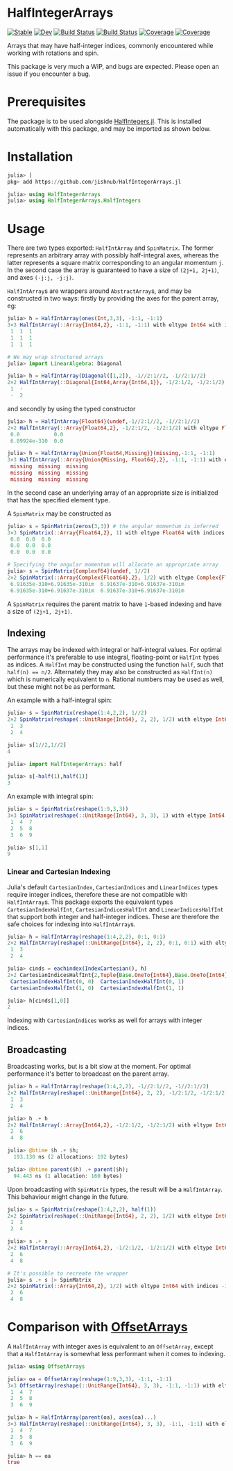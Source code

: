 # HalfIntegerArrays

[![Stable](https://img.shields.io/badge/docs-stable-blue.svg)](https://jishnub.github.io/HalfIntegerArrays.jl/stable)
[![Dev](https://img.shields.io/badge/docs-dev-blue.svg)](https://jishnub.github.io/HalfIntegerArrays.jl/dev)
[![Build Status](https://travis-ci.com/jishnub/HalfIntegerArrays.jl.svg?branch=master)](https://travis-ci.com/jishnub/HalfIntegerArrays.jl)
[![Build Status](https://ci.appveyor.com/api/projects/status/github/jishnub/HalfIntegerArrays.jl?svg=true)](https://ci.appveyor.com/project/jishnub/HalfIntegerArrays-jl)
[![Coverage](https://codecov.io/gh/jishnub/HalfIntegerArrays.jl/branch/master/graph/badge.svg)](https://codecov.io/gh/jishnub/HalfIntegerArrays.jl)
[![Coverage](https://coveralls.io/repos/github/jishnub/HalfIntegerArrays.jl/badge.svg?branch=master)](https://coveralls.io/github/jishnub/HalfIntegerArrays.jl?branch=master)

Arrays that may have half-integer indices, commonly encountered while working with rotations and spin.

This package is very much a WIP, and bugs are expected. Please open an issue if you encounter a bug.

# Prerequisites

The package is to be used alongside [HalfIntegers.jl](https://github.com/sostock/HalfIntegers.jl). This is installed automatically with this package, and may be imported as shown below.

# Installation

```julia
julia> ]
pkg> add https://github.com/jishnub/HalfIntegerArrays.jl

julia> using HalfIntegerArrays
julia> using HalfIntegerArrays.HalfIntegers
```

# Usage

There are two types exported: `HalfIntArray` and `SpinMatrix`. The former represents an arbitrary array with possibly half-integral axes, whereas the latter represents a square matrix corresponding to an angular momentum `j`. In the second case the array is guaranteed to have a size of `(2j+1, 2j+1)`, and axes `(-j:j, -j:j)`.

`HalfIntArray`s are wrappers around `AbstractArray`s, and may be constructed in two ways: firstly by providing the axes for the parent array, eg:

```julia
julia> h = HalfIntArray(ones(Int,3,3), -1:1, -1:1)
3×3 HalfIntArray(::Array{Int64,2}, -1:1, -1:1) with eltype Int64 with indices -1:1×-1:1:
 1  1  1
 1  1  1
 1  1  1

# We may wrap structured arrays
julia> import LinearAlgebra: Diagonal

julia> h = HalfIntArray(Diagonal([1,2]), -1//2:1//2, -1//2:1//2)
2×2 HalfIntArray(::Diagonal{Int64,Array{Int64,1}}, -1/2:1/2, -1/2:1/2) with eltype Int64 with indices -1/2:1/2×-1/2:1/2:
 1  ⋅
 ⋅  2
```

and secondly by using the typed constructor

```julia
julia> h = HalfIntArray{Float64}(undef,-1//2:1//2, -1//2:1//2)
2×2 HalfIntArray(::Array{Float64,2}, -1/2:1/2, -1/2:1/2) with eltype Float64 with indices -1/2:1/2×-1/2:1/2:
 0.0           0.0
 6.89924e-310  0.0

julia> h = HalfIntArray{Union{Float64,Missing}}(missing,-1:1, -1:1)
3×3 HalfIntArray(::Array{Union{Missing, Float64},2}, -1:1, -1:1) with eltype Union{Missing, Float64} with indices -1:1×-1:1:
 missing  missing  missing
 missing  missing  missing
 missing  missing  missing
```

In the second case an underlying array of an appropriate size is initialized that has the specified element type.

A `SpinMatrix` may be constructed as 

```julia
julia> s = SpinMatrix(zeros(3,3)) # the angular momentum is inferred
3×3 SpinMatrix(::Array{Float64,2}, 1) with eltype Float64 with indices -1:1×-1:1:
 0.0  0.0  0.0
 0.0  0.0  0.0
 0.0  0.0  0.0

# Specifying the angular momentum will allocate an appropriate array
julia> s = SpinMatrix{ComplexF64}(undef, 1//2)
2×2 SpinMatrix(::Array{Complex{Float64},2}, 1/2) with eltype Complex{Float64} with indices -1/2:1/2×-1/2:1/2:
 6.91635e-310+6.91635e-310im  6.91637e-310+6.91637e-310im
 6.91635e-310+6.91637e-310im  6.91637e-310+6.91637e-310im
```

A `SpinMatrix` requires the parent matrix to have `1`-based indexing and have a size of `(2j+1, 2j+1)`.

## Indexing

The arrays may be indexed with integral or half-integral values. For optimal performance it's preferable to use integral, floating-point or `HalfInt` types as indices. A `HalfInt` may be constructed using the function `half`, such that `half(n) == n/2`. Alternately they may also be constructed as `HalfInt(n)` which is numerically equivalent to `n`. Rational numbers may be used as well, but these might not be as performant.

An example with a half-integral spin:

```julia
julia> s = SpinMatrix(reshape(1:4,2,2), 1//2)
2×2 SpinMatrix(reshape(::UnitRange{Int64}, 2, 2), 1/2) with eltype Int64 with indices -1/2:1/2×-1/2:1/2:
 1  3
 2  4

julia> s[1//2,1//2]
4

julia> import HalfIntegerArrays: half

julia> s[-half(1),half(1)]
3
```

An example with integral spin:

```julia
julia> s = SpinMatrix(reshape(1:9,3,3))
3×3 SpinMatrix(reshape(::UnitRange{Int64}, 3, 3), 1) with eltype Int64 with indices -1:1×-1:1:
 1  4  7
 2  5  8
 3  6  9

julia> s[1,1]
9
```

### Linear and Cartesian Indexing

Julia's default `CartesianIndex`, `CartesianIndices` and `LinearIndices` types require integer indices, therefore these are not compatible with `HalfIntArray`s. This package exports the equivalent types `CartesianIndexHalfInt`, `CartesianIndicesHalfInt` and `LinearIndicesHalfInt` that support both integer and half-integer indices. These are therefore the safe choices for indexing into `HalfIntArray`s.

```julia
julia> h = HalfIntArray(reshape(1:4,2,2), 0:1, 0:1)
2×2 HalfIntArray(reshape(::UnitRange{Int64}, 2, 2), 0:1, 0:1) with eltype Int64 with indices 0:1×0:1:
 1  3
 2  4

julia> cinds = eachindex(IndexCartesian(), h)
2×2 CartesianIndicesHalfInt{2,Tuple{Base.OneTo{Int64},Base.OneTo{Int64}}} with indices 0:1×0:1:
 CartesianIndexHalfInt(0, 0)  CartesianIndexHalfInt(0, 1)
 CartesianIndexHalfInt(1, 0)  CartesianIndexHalfInt(1, 1)

julia> h[cinds[1,0]]
2
```

Indexing with `CartesianIndices` works as well for arrays with integer indices.

## Broadcasting

Broadcasting works, but is a bit slow at the moment. For optimal performance it's better to broadcast on the parent array.

```julia
julia> h = HalfIntArray(reshape(1:4,2,2), -1//2:1//2, -1//2:1//2)
2×2 HalfIntArray(reshape(::UnitRange{Int64}, 2, 2), -1/2:1/2, -1/2:1/2) with eltype Int64 with indices -1/2:1/2×-1/2:1/2:
 1  3
 2  4

julia> h .+ h
2×2 HalfIntArray(::Array{Int64,2}, -1/2:1/2, -1/2:1/2) with eltype Int64 with indices -1/2:1/2×-1/2:1/2:
 2  6
 4  8

julia> @btime $h .+ $h;
  193.130 ns (2 allocations: 192 bytes)

julia> @btime parent($h) .+ parent($h);
  94.443 ns (1 allocation: 160 bytes)
```

Upon broadcasting with `SpinMatrix` types, the result will be a `HalfIntArray`. This behaviour might change in the future.

```julia
julia> s = SpinMatrix(reshape(1:4,2,2), half(1))
2×2 SpinMatrix(reshape(::UnitRange{Int64}, 2, 2), 1/2) with eltype Int64 with indices -1/2:1/2×-1/2:1/2:
 1  3
 2  4

julia> s .+ s
2×2 HalfIntArray(::Array{Int64,2}, -1/2:1/2, -1/2:1/2) with eltype Int64 with indices -1/2:1/2×-1/2:1/2:
 2  6
 4  8

# It's possible to recreate the wrapper
julia> s .+ s |> SpinMatrix
2×2 SpinMatrix(::Array{Int64,2}, 1/2) with eltype Int64 with indices -1/2:1/2×-1/2:1/2:
 2  6
 4  8
```

# Comparison with [OffsetArrays](https://github.com/JuliaArrays/OffsetArrays.jl)

A `HalfIntArray` with integer axes is equivalent to an `OffsetArray`, except that a `HalfIntArray` is somewhat less performant when it comes to indexing.

```julia
julia> using OffsetArrays

julia> oa = OffsetArray(reshape(1:9,3,3), -1:1, -1:1)
3×3 OffsetArray(reshape(::UnitRange{Int64}, 3, 3), -1:1, -1:1) with eltype Int64 with indices -1:1×-1:1:
 1  4  7
 2  5  8
 3  6  9

julia> h = HalfIntArray(parent(oa), axes(oa)...)
3×3 HalfIntArray(reshape(::UnitRange{Int64}, 3, 3), -1:1, -1:1) with eltype Int64 with indices -1:1×-1:1:
 1  4  7
 2  5  8
 3  6  9

julia> h == oa
true
```